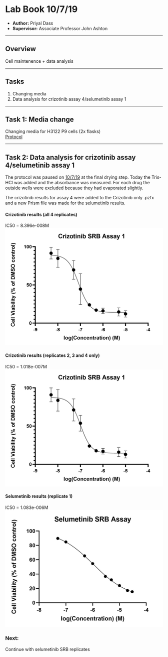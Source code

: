 # Lab Book 10/7/19
- **Author:** Priyal Dass
- **Supervisor:** Associate Professor John Ashton
------------------------------------------------------------------
## Overview

Cell maintenence + data analysis

------------------------------------------------------------------
## Tasks

1. Changing media
2. Data analysis for crizotinib assay 4/selumetinib assay 1
------------------------------------------------------------------
## Task 1: Media change

Changing media for H3122 P9 cells (2x flasks) <br>
[Protocol](../Protocols/Media_change.md)

-------------------------------------------------------------------
## Task 2: Data analysis for crizotinib assay 4/selumetinib assay 1

The protocol was paused on [10/7/19](../Daily_lab_book/LB_19-07-08.md) at the final drying step. Today the Tris-HCl was added and the absorbance was measured. For each drug the outside wells were excluded because they had evaporated slightly.

The crizotinib results for assay 4 were added to the Crizotinib only .pzfx and a new Prism file was made for the selumetinib results.

#### Crizotinib results (all 4 replicates)
IC50 = 8.396e-008M
![](../Daily_lab_book/Figure_cache/Crizotinib_all_replicates.png)

#### Crizotinib results (replicates 2, 3 and 4 only)
IC50 = 1.018e-007M
![](../Daily_lab_book/Figure_cache/Crizotinib_replicates_2-4.jpg)

#### Selumetinib results (replicate 1)
IC50 = 1.083e-006M
![](../Daily_lab_book/Figure_cache/Selumetinib_replicate_1.jpg)

### Next:
Continue with selumetinib SRB replicates
